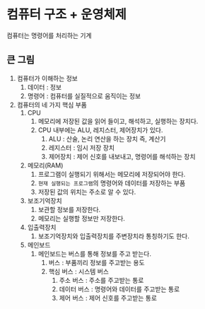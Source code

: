 # 컴퓨터 구조 + 운영체제

컴퓨터는 명령어를 처리하는 기계

## 큰 그림
1. 컴퓨터가 이해하는 정보
   1. 데이터 : 정보
   2. 명령어 : 컴퓨터를 실질적으로 움직이는 정보
2. 컴퓨터의 네 가지 핵심 부품
   1. CPU
      1. 메모리에 저장된 값을 읽어 들이고, 해석하고, 실행하는 장치다.
      2. CPU 내부에는 ALU, 레지스터, 제어장치가 있다.
         1. ALU : 산술, 논리 연산을 하는 장치 즉, 계산기
         2. 레지스터 : 임시 저장 장치
         3. 제어장치 : 제어 신호를 내보내고, 명령어를 해석하는 장치
   2. 메모리(RAM)
      1. 프로그램이 실행되기 위해서는 메모리에 저장되어야 한다.
      2. `현재 실행되는 프로그램`의 명령어와 데이터를 저장하는 부품
      3. 저장된 값의 위치는 주소로 알 수 있다.
   3. 보조기억장치
      1. 보관할 정보를 저장한다.
      2. 메모리는 실행할 정보만 저장한다.
   4. 입출력장치
      1. 보조기억장치와 입출력장치를 주변장치라 통칭하기도 한다.
   5. 메인보드
      1. 메인보드는 버스를 통해 정보를 주고 받는다.
         1. 버스 : 부품끼리 정보를 주고받는 용도 
         2. 핵심 버스 : 시스템 버스
            1. 주소 버스 : 주소를 주고받는 통로
            2. 데이터 버스 : 명령어와 데이터를 주고받는 통로
            3. 제어 버스 : 제어 신호를 주고받는 통로